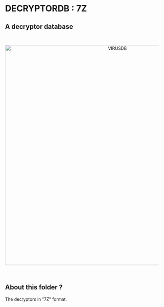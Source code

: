 # DECRYPTORDB : 7Z

A decryptor database
--

&nbsp;

<p align="center"><img src="https://www.rbcafe.com/wp-content/uploads/virus.jpg" alt="VIRUSDB" width="720"></p>

&nbsp;

About this folder ?
--

The decryptors in "7Z" format.
